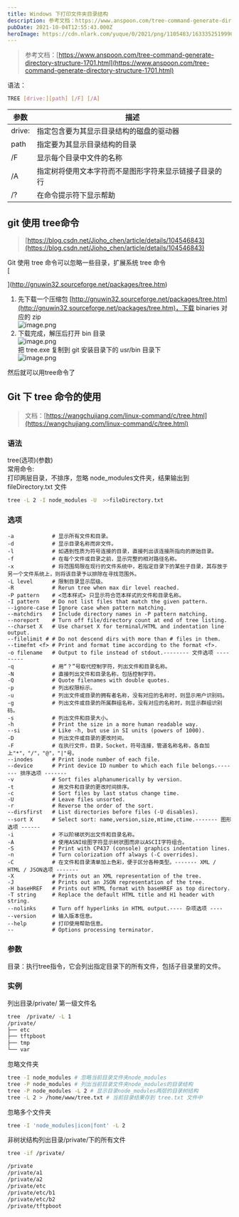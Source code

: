 ```yaml
---
title: Windows 下打印文件夹目录结构
description: 参考文档：https://www.anspoon.com/tree-command-generate-directory-structure-1701.html语法：TREE [drive:][path] [/F] [/A]参数描述drive:指定包含要为其显示目录结构的磁盘的驱动器path指...
pubDate: 2021-10-04T12:55:43.000Z
heroImage: https://cdn.nlark.com/yuque/0/2021/png/1105483/1633352519990-aa01a0d9-a807-413f-b32a-a7e1d7df68bd.png
---
```


> 参考文档：[https://www.anspoon.com/tree-command-generate-directory-structure-1701.html](https://www.anspoon.com/tree-command-generate-directory-structure-1701.html)


语法：
```bash
TREE [drive:][path] [/F] [/A]
```
| **参数** | **描述** |
| --- | --- |
| drive: | 指定包含要为其显示目录结构的磁盘的驱动器 |
| path | 指定要为其显示目录结构的目录 |
| /F | 显示每个目录中文件的名称 |
| /A | 指定树将使用文本字符而不是图形字符来显示链接子目录的行 |
| /? | 在命令提示符下显示帮助 |


## git 使用 tree命令
> [https://blog.csdn.net/Jioho_chen/article/details/104546843](https://blog.csdn.net/Jioho_chen/article/details/104546843)

Git 使用 tree 命令可以忽略一些目录，扩展系统 tree 命令<br />[

](http://gnuwin32.sourceforge.net/packages/tree.htm)

1. 先下载一个压缩包 [http://gnuwin32.sourceforge.net/packages/tree.htm](http://gnuwin32.sourceforge.net/packages/tree.htm)，下载 binaries 对应的 zip<br />![image.png](https://cdn.nlark.com/yuque/0/2021/png/1105483/1633352519990-aa01a0d9-a807-413f-b32a-a7e1d7df68bd.png#clientId=ua22ccfa2-854f-4&from=paste&height=823&id=u10040eef&originHeight=823&originWidth=1091&originalType=binary&ratio=1&size=77818&status=done&style=none&taskId=u25c2de7c-cbe4-47fb-a577-9f22944f2f5&width=1091)
2. 下载完成，解压后打开 bin 目录<br />![image.png](https://cdn.nlark.com/yuque/0/2021/png/1105483/1633352595918-1eb28fb5-b9c2-4550-ad2e-96abf926c9a5.png#clientId=ua22ccfa2-854f-4&from=paste&height=129&id=uaecbcd62&originHeight=129&originWidth=422&originalType=binary&ratio=1&size=6044&status=done&style=none&taskId=u09974e11-70c9-45b9-a60f-1c014c2eba9&width=422)<br />把 tree.exe 复制到 git 安装目录下的 usr/bin 目录下<br />![image.png](https://cdn.nlark.com/yuque/0/2021/png/1105483/1633352646186-ee73414f-9752-48b2-9226-2cea943324a3.png#clientId=ua22ccfa2-854f-4&from=paste&height=145&id=uabf9f787&originHeight=145&originWidth=661&originalType=binary&ratio=1&size=11710&status=done&style=none&taskId=u55c4fd43-8a5f-4f58-a86b-bf1304cf8e8&width=661)

然后就可以用tree命令了

## Git 下 tree 命令的使用
> 文档：[https://wangchujiang.com/linux-command/c/tree.html](https://wangchujiang.com/linux-command/c/tree.html)


### 语法
tree(选项)(参数) <br />常用命令:<br />打印两层目录，不排序，忽略 node_modules文件夹，结果输出到 fileDirectory.txt 文件
```bash
tree -L 2 -I node_modules -U  >>fileDirectory.txt
```

### 选项
```bash------- 列表选项 -------
-a            # 显示所有文件和目录。
-d            # 显示目录名称而非文件。
-l            # 如遇到性质为符号连接的目录，直接列出该连接所指向的原始目录。
-f            # 在每个文件或目录之前，显示完整的相对路径名称。
-x            # 将范围局限在现行的文件系统中，若指定目录下的某些子目录，其存放于另一个文件系统上，则将该目录予以排除在寻找范围外。
-L level      # 限制目录显示层级。
-R            # Rerun tree when max dir level reached.
-P pattern    # <范本样式> 只显示符合范本样式的文件和目录名称。
-I pattern    # Do not list files that match the given pattern.
--ignore-case # Ignore case when pattern matching.
--matchdirs   # Include directory names in -P pattern matching.
--noreport    # Turn off file/directory count at end of tree listing.
--charset X   # Use charset X for terminal/HTML and indentation line output.
--filelimit # # Do not descend dirs with more than # files in them.
--timefmt <f> # Print and format time according to the format <f>.
-o filename   # Output to file instead of stdout.-------- 文件选项 ---------
-q            # 用“？”号取代控制字符，列出文件和目录名称。
-N            # 直接列出文件和目录名称，包括控制字符。
-Q            # Quote filenames with double quotes.
-p            # 列出权限标示。
-u            # 列出文件或目录的拥有者名称，没有对应的名称时，则显示用户识别码。
-g            # 列出文件或目录的所属群组名称，没有对应的名称时，则显示群组识别码。
-s            # 列出文件和目录大小。
-h            # Print the size in a more human readable way.
--si          # Like -h, but use in SI units (powers of 1000).
-D            # 列出文件或目录的更改时间。
-F            # 在执行文件，目录，Socket，符号连接，管道名称名称，各自加上"*"，"/"，"@"，"|"号。
--inodes      # Print inode number of each file.
--device      # Print device ID number to which each file belongs.------- 排序选项 -------
-v            # Sort files alphanumerically by version.
-t            # 用文件和目录的更改时间排序。
-c            # Sort files by last status change time.
-U            # Leave files unsorted.
-r            # Reverse the order of the sort.
--dirsfirst   # List directories before files (-U disables).
--sort X      # Select sort: name,version,size,mtime,ctime.------- 图形选项 ------
-i            # 不以阶梯状列出文件和目录名称。
-A            # 使用ASNI绘图字符显示树状图而非以ASCII字符组合。
-S            # Print with CP437 (console) graphics indentation lines.
-n            # Turn colorization off always (-C overrides).
-C            # 在文件和目录清单加上色彩，便于区分各种类型。------- XML / HTML / JSON选项 -------
-X            # Prints out an XML representation of the tree.
-J            # Prints out an JSON representation of the tree.
-H baseHREF   # Prints out HTML format with baseHREF as top directory.
-T string     # Replace the default HTML title and H1 header with string.
--nolinks     # Turn off hyperlinks in HTML output.---- 杂项选项 ----
--version     # 输入版本信息。
--help        # 打印使用帮助信息。
--            # Options processing terminator.
```

### 参数
目录：执行tree指令，它会列出指定目录下的所有文件，包括子目录里的文件。

### 实例
列出目录/private/ 第一级文件名
```bash
tree  /private/ -L 1
/private/
├── etc
├── tftpboot
├── tmp
└── var
```
忽略文件夹
```bash
tree -I node_modules # 忽略当前目录文件夹node_modules
tree -P node_modules # 列出当前目录文件夹node_modules的目录结构
tree -P node_modules -L 2 # 显示目录node_modules两层的目录树结构
tree -L 2 > /home/www/tree.txt # 当前目录结果存到 tree.txt 文件中
```
忽略多个文件夹
```bash
tree -I 'node_modules|icon|font' -L 2
```
非树状结构列出目录/private/下的所有文件
```bash
tree -if /private/

/private
/private/a1
/private/a2
/private/etc
/private/etc/b1
/private/etc/b2
/private/tftpboot
```
<br /> 

